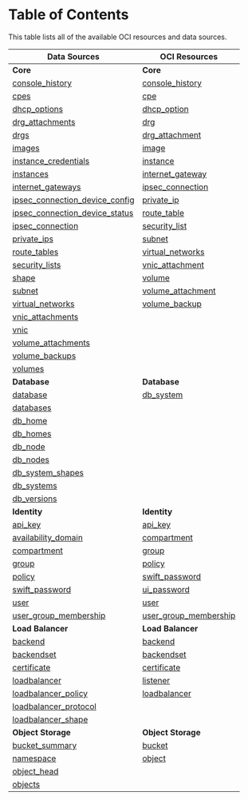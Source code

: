 # Table of Contents

This table lists all of the available OCI resources and data sources.

Data Sources  |  OCI Resources
--|--
**Core**  |  **Core**
[console_history](https://github.com/oracle/terraform-provider-oci/tree/master/docs/datasources/core/console_history.md)  |[console_history](https://github.com/oracle/terraform-provider-oci/tree/master/docs/resources/core/console_history.md)
[cpes](https://github.com/oracle/terraform-provider-oci/tree/master/docs/datasources/core/cpes.md)  |[cpe](https://github.com/oracle/terraform-provider-oci/tree/master/docs/resources/core/cpe.md)
[dhcp_options](https://github.com/oracle/terraform-provider-oci/tree/master/docs/datasources/core/dhcp_options.md)  |[dhcp_option](https://github.com/oracle/terraform-provider-oci/tree/master/docs/resources/core/dhcp_option.md)
[drg_attachments](https://github.com/oracle/terraform-provider-oci/tree/master/docs/datasources/core/drg_attachments.md) |[drg](https://github.com/oracle/terraform-provider-oci/tree/master/docs/resources/core/drg.md)
[drgs](https://github.com/oracle/terraform-provider-oci/tree/master/docs/datasources/core/drgs.md) |[drg_attachment](https://github.com/oracle/terraform-provider-oci/tree/master/docs/resources/core/drg_attachment.md)
[images](https://github.com/oracle/terraform-provider-oci/tree/master/docs/datasources/core/images.md) |[image](https://github.com/oracle/terraform-provider-oci/tree/master/docs/resources/core/image.md)
[instance_credentials](https://github.com/oracle/terraform-provider-oci/tree/master/docs/datasources/core/instance_credentials.md) |[instance](https://github.com/oracle/terraform-provider-oci/tree/master/docs/resources/core/instance.md)
[instances](https://github.com/oracle/terraform-provider-oci/tree/master/docs/datasources/core/instances.md)  |[internet_gateway](https://github.com/oracle/terraform-provider-oci/tree/master/docs/resources/core/internet_gateway.md)
[internet_gateways](https://github.com/oracle/terraform-provider-oci/tree/master/docs/datasources/core/internet_gateways.md) |[ipsec_connection](https://github.com/oracle/terraform-provider-oci/tree/master/docs/resources/core/ipsec_connection.md)
[ipsec_connection_device_config](https://github.com/oracle/terraform-provider-oci/tree/master/docs/datasources/core/ipsec_connection_device_config.md)  |[private_ip](https://github.com/oracle/terraform-provider-oci/tree/master/docs/resources/core/private_ip.md)
[ipsec_connection_device_status](https://github.com/oracle/terraform-provider-oci/tree/master/docs/datasources/core/ipsec_connection_device_status.md)  |[route_table](https://github.com/oracle/terraform-provider-oci/tree/master/docs/resources/core/route_table.md)
[ipsec_connection](https://github.com/oracle/terraform-provider-oci/tree/master/docs/datasources/core/ipsec_connection.md)  |[security_list](https://github.com/oracle/terraform-provider-oci/tree/master/docs/resources/core/security_list.md)
[private_ips](https://github.com/oracle/terraform-provider-oci/tree/master/docs/datasources/core/private_ips.md)|[subnet](https://github.com/oracle/terraform-provider-oci/tree/master/docs/resources/core/subnet.md)
[route_tables](https://github.com/oracle/terraform-provider-oci/tree/master/docs/datasources/core/route_tables.md) |[virtual_networks](https://github.com/oracle/terraform-provider-oci/tree/master/docs/resources/core/virtual_networks.md)
[security_lists](https://github.com/oracle/terraform-provider-oci/tree/master/docs/datasources/core/security_lists.md) |[vnic_attachment](https://github.com/oracle/terraform-provider-oci/tree/master/docs/resources/core/vnic_attachment.md)
[shape](https://github.com/oracle/terraform-provider-oci/tree/master/docs/datasources/core/shape.md) |[volume](https://github.com/oracle/terraform-provider-oci/tree/master/docs/resources/core/volume.md)
[subnet](https://github.com/oracle/terraform-provider-oci/tree/master/docs/datasources/core/subnet.md) |[volume_attachment](https://github.com/oracle/terraform-provider-oci/tree/master/docs/resources/core/volume_attachment.md)
[virtual_networks](https://github.com/oracle/terraform-provider-oci/tree/master/docs/datasources/core/virtual_networks.md) |[volume_backup](https://github.com/oracle/terraform-provider-oci/tree/master/docs/resources/core/volume_backup.md)
[vnic_attachments](https://github.com/oracle/terraform-provider-oci/tree/master/docs/datasources/core/vnic_attachments.md) |
[vnic](https://github.com/oracle/terraform-provider-oci/tree/master/docs/datasources/core/vnic.md) |
[volume_attachments](https://github.com/oracle/terraform-provider-oci/tree/master/docs/datasources/core/volume_attachments.md) |
[volume_backups](https://github.com/oracle/terraform-provider-oci/tree/master/docs/datasources/core/volume_backups.md)  |
[volumes](https://github.com/oracle/terraform-provider-oci/tree/master/docs/datasources/core/volumes.md) |
**Database**  | **Database**
[database](https://github.com/oracle/terraform-provider-oci/tree/master/docs/datasources/database/database.md) |[db_system](https://github.com/oracle/terraform-provider-oci/tree/master/docs/resources/database/db_system.md)
[databases](https://github.com/oracle/terraform-provider-oci/tree/master/docs/datasources/database/databases.md) |
[db_home](https://github.com/oracle/terraform-provider-oci/tree/master/docs/datasources/database/db_home.md) |
[db_homes](https://github.com/oracle/terraform-provider-oci/tree/master/docs/datasources/database/db_homes.md)|
[db_node](https://github.com/oracle/terraform-provider-oci/tree/master/docs/datasources/database/db_node.md) |
[db_nodes](https://github.com/oracle/terraform-provider-oci/tree/master/docs/datasources/database/db_nodes.md) |
[db_system_shapes](https://github.com/oracle/terraform-provider-oci/tree/master/docs/datasources/database/db_system_shapes.md) |
[db_systems](https://github.com/oracle/terraform-provider-oci/tree/master/docs/datasources/database/db_systems.md)  |
[db_versions](https://github.com/oracle/terraform-provider-oci/tree/master/docs/datasources/database/db_versions.md) |
**Identity**  | **Identity**
 [api_key](https://github.com/oracle/terraform-provider-oci/tree/master/docs/datasources/identity/api_key.md) |[api_key](https://github.com/oracle/terraform-provider-oci/tree/master/docs/resources/identity/api_key.md)
 [availability_domain](https://github.com/oracle/terraform-provider-oci/tree/master/docs/datasources/identity/availability_domain.md) |[compartment](https://github.com/oracle/terraform-provider-oci/tree/master/docs/resources/identity/compartment.md)
 [compartment](https://github.com/oracle/terraform-provider-oci/tree/master/docs/datasources/identity/compartment.md) |[group](https://github.com/oracle/terraform-provider-oci/tree/master/docs/resources/identity/group.md)
 [group](https://github.com/oracle/terraform-provider-oci/tree/master/docs/datasources/identity/group.md) |[policy](https://github.com/oracle/terraform-provider-oci/tree/master/docs/resources/identity/policy.md)
 [policy](https://github.com/oracle/terraform-provider-oci/tree/master/docs/datasources/identity/policy.md) |[swift_password](https://github.com/oracle/terraform-provider-oci/tree/master/docs/resources/identity/swift_password.md)
 [swift_password](https://github.com/oracle/terraform-provider-oci/tree/master/docs/datasources/identity/swift_password.md) |[ui_password](https://github.com/oracle/terraform-provider-oci/tree/master/docs/resources/identity/ui_password.md)
 [user](https://github.com/oracle/terraform-provider-oci/tree/master/docs/datasources/identity/user.md) |[user](https://github.com/oracle/terraform-provider-oci/tree/master/docs/resources/identity/user.md)
 [user_group_membership](https://github.com/oracle/terraform-provider-oci/tree/master/docs/datasources/identity/user_group_membership.md) |[user_group_membership](https://github.com/oracle/terraform-provider-oci/tree/master/docs/resources/identity/user_group_membership.md)
**Load Balancer**  | **Load Balancer**
 [backend](https://github.com/oracle/terraform-provider-oci/tree/master/docs/datasources/loadbalancer/backend.md)   |[backend](https://github.com/oracle/terraform-provider-oci/tree/master/docs/resources/loadbalancer/backend.md)
 [backendset](https://github.com/oracle/terraform-provider-oci/tree/master/docs/datasources/loadbalancer/backendset.md) |[backendset](https://github.com/oracle/terraform-provider-oci/tree/master/docs/resources/loadbalancer/backendset.md)
 [certificate](https://github.com/oracle/terraform-provider-oci/tree/master/docs/datasources/loadbalancer/certificate.md) |[certificate](https://github.com/oracle/terraform-provider-oci/tree/master/docs/resources/loadbalancer/certificate.md)
 [loadbalancer](https://github.com/oracle/terraform-provider-oci/tree/master/docs/datasources/loadbalancer/loadbalancer.md)  |[listener](https://github.com/oracle/terraform-provider-oci/tree/master/docs/resources/loadbalancer/listener.md)
 [loadbalancer_policy](https://github.com/oracle/terraform-provider-oci/tree/master/docs/datasources/loadbalancer/loadbalancer_policy.md)  |[loadbalancer](https://github.com/oracle/terraform-provider-oci/tree/master/docs/resources/loadbalancer/loadbalancer.md)
 [loadbalancer_protocol](https://github.com/oracle/terraform-provider-oci/tree/master/docs/datasources/loadbalancer/loadbalancer_protocol.md) |
 [loadbalancer_shape](https://github.com/oracle/terraform-provider-oci/tree/master/docs/datasources/loadbalancer/loadbalancer_shape.md) |
**Object Storage**  |   **Object Storage**
[bucket_summary](https://github.com/oracle/terraform-provider-oci/tree/master/docs/datasources/objectstorage/bucket_summary.md)  |[bucket](https://github.com/oracle/terraform-provider-oci/tree/master/docs/resources/objectstorage/bucket.md)
[namespace](https://github.com/oracle/terraform-provider-oci/tree/master/docs/datasources/objectstorage/namespace.md)|[object](https://github.com/oracle/terraform-provider-oci/tree/master/docs/resources/objectstorage/object.md)
[object_head](https://github.com/oracle/terraform-provider-oci/tree/master/docs/datasources/objectstorage/object_head.md)| |xccb
 [objects](https://github.com/oracle/terraform-provider-oci/tree/master/docs/datasources/objectstorage/objects.md)  |
